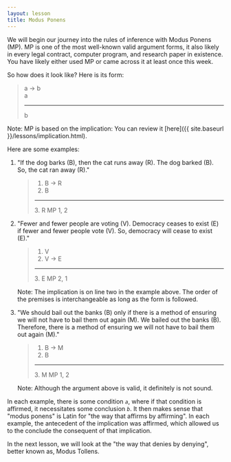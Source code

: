 ```yaml
---
layout: lesson
title: Modus Ponens
---
```


We will begin our journey into the rules of inference with Modus Ponens (MP). MP is one of the most well-known valid argument forms, it also likely in every legal contract, computer program, and research paper in existence. You have likely either used MP or came across it at least once this week.

So how does it look like? Here is its form:

> a → b <br>
> a 
><hr>
> b

Note: MP is based on the implication: You can review it [here]({{ site.baseurl }}/lessons/implication.html).

Here are some examples:

1. "If the dog barks (B), then the cat runs away (R). The dog barked (B). So, the cat ran away (R)."

    > 1. B → R
    > 2. B
    ><hr>
    > 3. R <span class="deduction-support">MP 1, 2</span>

2. "Fewer and fewer people are voting (V). Democracy ceases to exist (E) if fewer and fewer people vote (V). So, democracy will cease to exist (E)."

    > 1. V
    > 2. V → E
    ><hr>
    > 3. E <span class="deduction-support">MP 2, 1</span>

    Note: The implication is on line two in the example above. The order of the premises is interchangeable as long as the form is followed.

3. "We should bail out the banks (B) only if there is a method of ensuring we will not have to bail them out again (M). We bailed out the banks (B). Therefore, there is a method of ensuring we will not have to bail them out again (M)."

    > 1. B → M
    > 2. B
    ><hr>
    > 3. M <span class="deduction-support">MP 1, 2</span>

    Note: Although the argument above is valid, it definitely is not sound.

In each example, there is some condition _`a`_, where if that condition is affirmed, it necessitates some conclusion _`b`_. It then makes sense that "modus ponens" is Latin for "the way that affirms by affirming". In each example, the antecedent of the implication was affirmed, which allowed us to the conclude the consequent of that implication.

In the next lesson, we will look at the "the way that denies by denying", better known as, Modus Tollens.